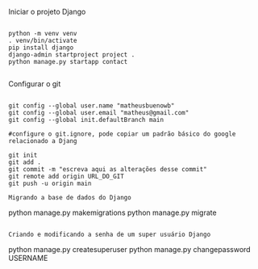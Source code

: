 Iniciar o projeto Django

```

python -m venv venv
. venv/bin/activate
pip install django
django-admin startproject project .
python manage.py startapp contact


```

Configurar o git

```

git config --global user.name "matheusbuenowb"
git config --global user.email "matheus@gmail.com"
git config --global init.defaultBranch main

#configure o git.ignore, pode copiar um padrão básico do google relacionado a Djang

git init
git add .
git commit -m "escreva aqui as alterações desse commit"
git remote add origin URL_DO_GIT
git push -u origin main

Migrando a base de dados do Django

```
python manage.py makemigrations
python manage.py migrate

```

Criando e modificando a senha de um super usuário Django

```
python manage.py createsuperuser
python manage.py changepassword USERNAME


```